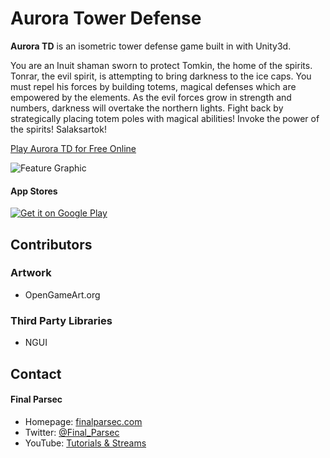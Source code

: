 Aurora Tower Defense
======
**Aurora TD** is an isometric tower defense game built in with Unity3d.

You are an Inuit shaman sworn to protect Tomkin, the home of the spirits. Tonrar, the evil spirit, is attempting to bring darkness to the ice caps. You must repel his forces by building totems, magical defenses which are empowered by the elements. As the evil forces grow in strength and numbers, darkness will overtake the northern lights. Fight back by strategically placing totem poles with magical abilities! Invoke the power of the spirits! Salaksartok!

[Play Aurora TD for Free Online](http://finalparsec.com/category/tower-defense.html)

![Feature Graphic](http://finalparsec.com/theme/images/tower_defense_feature_graphic.png "feature graphic")

#### App Stores
<!-- edit this image location -->
[![Get it on Google Play](https://developer.android.com/images/brand/en_generic_rgb_wo_45.png)](https://play.google.com/store/apps/details?id=com.finalparsec.towerdefence)


## Contributors
### Artwork
* OpenGameArt.org

### Third Party Libraries
* NGUI

## Contact
#### Final Parsec
* Homepage: [finalparsec.com](http://finalparsec.com)
* Twitter: [@Final_Parsec](https://twitter.com/Final_Parsec "@Final_Parsec on twitter")
* YouTube: [Tutorials & Streams](https://www.youtube.com/channel/UCHcxGunEdEPlgq5JulJ2fYQ "Final Parsec on Youtube")
